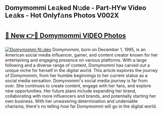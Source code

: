 ## Domymommi Le𝚊ked N𝚞de - Part-HYw Video Le𝚊ks - Hot Onlyf𝚊ns Photos V002X

# <h2><a href="http://ab65965.deff.icu/?id=Domymommi">🔗 New 👉🔴 Domymommi VIDEO Photos</a></h2>

[![Domymommi N𝚞des](https://i.imgur.com/rIISA9y.gif)](http://ab65965.deff.icu/?id=Domymommi)
Domymommi, born on December 1, 1995, is an American social media influencer, gamer, and content creator known for her entertaining and engaging presence on various platforms. With a large following and a diverse range of content, Domymommi has carved out a unique niche for herself in the digital world. This article explores the journey of Domymommi, from her humble beginnings to her current status as a social media sensation. Domymommi's social media journey is far from over. She continues to create content, engage with her fans, and explore new opportunities. Her future plans include expanding her brand, collaborating with more influencers and brands, and potentially starting her own business. With her unwavering determination and undeniable charisma, there's no telling how far Domymommi will go in the digital world.
